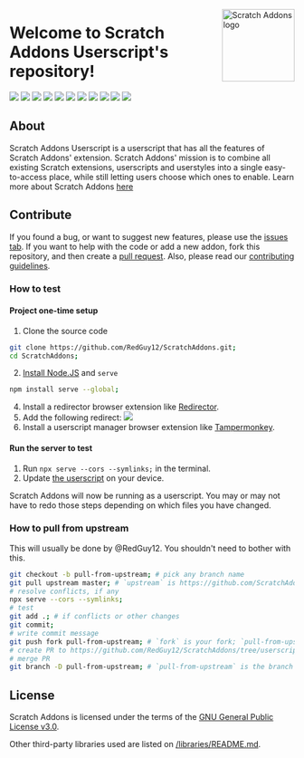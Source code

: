 <img src="https://redguy12.github.io/ScratchAddons/images/icon.svg" alt="Scratch Addons logo" align="right" width="128px"></img>

# Welcome to Scratch Addons Userscript's repository!

[![](https://img.shields.io/github/stars/RedGuy12/ScratchAddons?color=blue&style=flat-square)](https://github.com/RedGuy12/ScratchAddons/stargazers)
[![](https://img.shields.io/github/forks/RedGuy12/ScratchAddons?color=blue&style=flat-square)](https://github.com/RedGuy12/ScratchAddons/network/members)
[![](https://img.shields.io/github/watchers/RedGuy12/ScratchAddons?color=blue&style=flat-square)](https://github.com/RedGuy12/ScratchAddons/watchers)
[![](https://img.shields.io/github/issues/RedGuy12/ScratchAddons?color=green&style=flat-square)](https://github.com/RedGuy12/ScratchAddons/issues)
[![](https://img.shields.io/github/issues-pr/RedGuy12/ScratchAddons?color=green&style=flat-square)](https://github.com/RedGuy12/ScratchAddons/pulls)
[![](https://img.shields.io/github/license/RedGuy12/ScratchAddons?style=flat-square)](https://github.com/RedGuy12/ScratchAddons/blob/userscript-release/LICENSE) <!-- 2 spaces -->
[![](https://img.shields.io/github/v/release/RedGuy12/ScratchAddons?style=flat-square&logo=github&logoColor=white&label=version&color=181717)](https://github.com/RedGuy12/ScratchAddons/releases)
[![](https://img.shields.io/github/downloads/RedGuy12/ScratchAddons/total?style=flat-square&logo=github&logoColor=white&label=downloads&color=181717)](https://github.com/RedGuy12/ScratchAddons/releases)
[![](https://img.shields.io/badge/discuss-on_github-181717.svg?style=flat-square)](https://github.com/RedGuy12/ScratchAddons/discussions)
[![](https://img.shields.io/badge/chat-on_discord-7289da.svg?style=flat-square)](https://discord.gg/R5NBqwMjNc)
[![](https://img.shields.io/badge/website-scratchaddons.com-ff7b26.svg?style=flat-square)](https://scratchaddons.com)

## About

Scratch Addons Userscript is a userscript that has all the features of Scratch Addons' extension. Scratch Addons' mission is to combine all existing Scratch extensions, userscripts and userstyles into a single easy-to-access place, while still letting users choose which ones to enable. Learn more about Scratch Addons [here](https://github.com/ScratchAddons/Scratchaddons#readme)

## Contribute

If you found a bug, or want to suggest new features, please use the [issues tab](https://github.com/RedGuy12/ScratchAddons/issues). If you want to help with the code or add a new addon, fork this repository, and then create a [pull request](https://github.com/RedGuy12/ScratchAddons/pulls). Also, please read our [contributing guidelines](https://github.com/RedGuy12/ScratchAddons/blob/userscript-release/CONTRIBUTING.md).

### How to test

#### Project one-time setup

1. Clone the source code

```sh
git clone https://github.com/RedGuy12/ScratchAddons.git;
cd ScratchAddons;
```

2. [Install Node.JS](https://nodejs.org/en/download/) and `serve`

```sh
npm install serve --global;
```

4. Install a redirector browser extension like [Redirector](https://chrome.google.com/webstore/detail/redirector/ocgpenflpmgnfapjedencafcfakcekcd).
5. Add the following redirect: ![](https://media.discordapp.net/attachments/889246380068077608/896438233217531955/unknown.png?width=675&height=585)
6. Install a userscript manager browser extension like [Tampermonkey](https://chrome.google.com/webstore/detail/tampermonkey/dhdgffkkebhmkfjojejmpbldmpobfkfo).

#### Run the server to test

1. Run `npx serve --cors --symlinks;` in the terminal.
2. Update [the userscript](https://redguy12.github.io/ScratchAddons/userscript/script.user.js) on your device.

Scratch Addons will now be running as a userscript. You may or may not have to redo those steps depending on which files you have changed.

### How to pull from upstream

This will usually be done by @RedGuy12. You shouldn't need to bother with this.

```sh
git checkout -b pull-from-upstream; # pick any branch name
git pull upstream master; # `upstream` is https://github.com/ScratchAddons/ScratchAddons.git
# resolve conflicts, if any
npx serve --cors --symlinks;
# test
git add .; # if conflicts or other changes
git commit;
# write commit message
git push fork pull-from-upstream; # `fork` is your fork; `pull-from-upstream` is the branch name
# create PR to https://github.com/RedGuy12/ScratchAddons/tree/userscript
# merge PR
git branch -D pull-from-upstream; # `pull-from-upstream` is the branch name
```

## License

Scratch Addons is licensed under the terms of the [GNU General Public License v3.0](https://github.com/RedGuy12/ScratchAddons/blob/userscript-release/LICENSE).

Other third-party libraries used are listed on [/libraries/README.md](https://github.com/RedGuy12/ScratchAddons/tree/userscript-release/libraries#readme).
